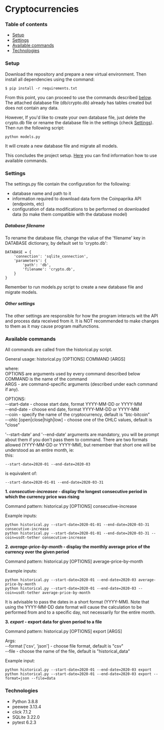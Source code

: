 # Cryptocurrencies
### Table of contents
* [Setup](#setup)
* [Settings](#settings)
* [Available commands](#available-commands)
* [Technologies](#technologies)

### Setup
Download the repository and prepare a new virtual environment. Then install all dependencies using the command:
```
$ pip install -r requirements.txt
```
From this point, you can proceed to use the commands described [below](#available-commands).
The attached database file (db/crypto.db) already has tables created but does not contain any data.

However, If you'd like to create your own database file, just delete the crypto.db file or rename the database file in the settings (check [Settings](#Database-filename)).
Then run the following script:
```
python models.py
```
It will create a new database file and migrate all models.

This concludes the project setup. [Here](#available-commands) you can find information how to use available commands.


### Settings

The settings.py file contain the configuration for the following:
* database name and path to it
* information required to download data form the Coinpaprika API (endpoints, etc)
* configuration of data modifications to be performed on downloaded data (to make them compatible with the database model)

##### Database filename
To rename the database file, change the value of the 'filename' key in DATABASE dictionary, by default set to 'crypto.db':
```
DATABASE = {
    'connection': 'sqlite_connection',
    'parameters': {
        'path': 'db',
        'filename': 'crypto.db',
    }
}
```
Remember to run models.py script to create a new database file and migrate models.

##### Other settings
The other settings are responsible for how the program interacts wit the API and process data received from it.
It is NOT recommended to make changes to them as it may cause program malfunctions.

### Available commands

All commands are called from the historical.py script.  

General usage:  historical.py [OPTIONS] COMMAND [ARGS]

where:  
OPTIONS are arguments used by every command described below  
COMMAND is the name of the command  
ARGS - are command-specific arguments (described under each command if any).


OPTIONS:  
--start-date - choose start date, format YYYY-MM-DD or YYYY-MM  
--end-date - choose end date,  format YYYY-MM-DD or YYYY-MM  
--coin - specify the name of the cryptocurrency, default is "btc-bitcoin"  
--ohlc [open|close|high|low] - choose one of the OHLC values, default is "close"  

'--start-date' and '--end-date' arguments are mandatory, you will be prompt about them if you don't pass them to command.
There are two formats allowed (YYYY-MM-DD or YYYY-MM), but remember that short one will be understood as an entire month, ie:  
this:
```
--start-date=2020-01 --end-date=2020-03
```
is equivalent of:
```
--start-date=2020-01-01 --end-date=2020-03-31
```

**1. _consecutive-increasee_ - display the longest consecutive period in which the currency price was rising**
  
 Command pattern: historical.py [OPTIONS] consecutive-increase 
  
 Example inputs:
 ```
 python historical.py --start-date=2020-01-01 --end-date=2020-03-31 consecutive-increase
 python historical.py --start-date=2020-01-01 --end-date=2020-03-31 --coin=usdt-tether consecutive-increase
 ```

**2. _average-price-by-month_ - display the monthly average price of the currency over the given period**

 Command pattern: historical.py [OPTIONS] average-price-by-month 
 
 Example inputs:
 ```
 python historical.py --start-date=2020-01 --end-date=2020-03 average-price-by-month
 python historical.py --start-date=2020-01 --end-date=2020-03 --coin=usdt-tether average-price-by-month
 ```
It is advisable to pass the dates in a short format (YYYY-MM). Note that using the YYYY-MM-DD date format will cause the 
calculation to be performed from and to a specific day, not necessarily for the entire month.  


**3. _export_ - export data for given period to a file**

Command pattern: historical.py [OPTIONS] export [ARGS]

Args:  
--format ['csv', 'json'] - choose file format, default is "csv"  
--file - choose the name of the file, default is "historical_data" 

 Example input:  
 ```
 python historical.py --start-date=2020-01 --end-date=2020-03 export
 python historical.py --start-date=2020-01 --end-date=2020-03 export --format=json --file=data
 ```
  
### Technologies
* Python 3.8.8
* peewee 3.13.4
* click 7.1.2
* SQLite 3.22.0
* pytest 6.2.3